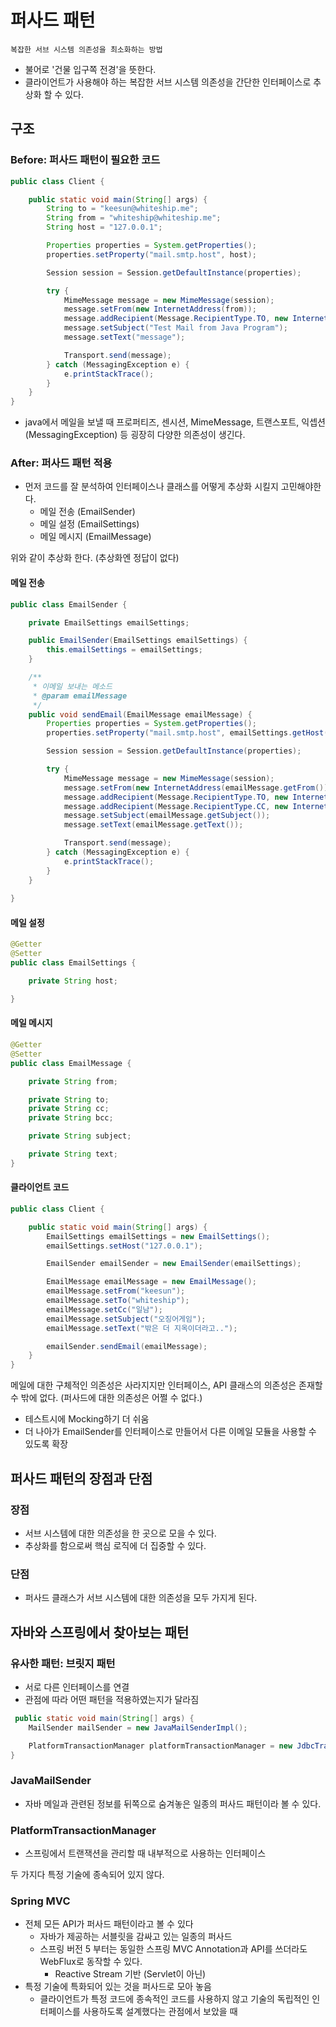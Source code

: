 # 퍼사드 패턴
    복잡한 서브 시스템 의존성을 최소화하는 방법
- 불어로 '건물 입구쪽 전경'을 뜻한다.
- 클라이언트가 사용해야 하는 복잡한 서브 시스템 의존성을 간단한 인터페이스로 추상화 할 수 있다.

## 구조
### Before: 퍼사드 패턴이 필요한 코드
```java
public class Client {

    public static void main(String[] args) {
        String to = "keesun@whiteship.me";
        String from = "whiteship@whiteship.me";
        String host = "127.0.0.1";

        Properties properties = System.getProperties();
        properties.setProperty("mail.smtp.host", host);

        Session session = Session.getDefaultInstance(properties);

        try {
            MimeMessage message = new MimeMessage(session);
            message.setFrom(new InternetAddress(from));
            message.addRecipient(Message.RecipientType.TO, new InternetAddress(to));
            message.setSubject("Test Mail from Java Program");
            message.setText("message");

            Transport.send(message);
        } catch (MessagingException e) {
            e.printStackTrace();
        }
    }
}
```
- java에서 메일을 보낼 때 프로퍼티즈, 센시션, MimeMessage, 트랜스포트, 익셉션(MessagingException) 등 굉장히 다양한 의존성이 생긴다.

### After: 퍼사드 패턴 적용
- 먼저 코드를 잘 분석하여 인터페이스나 클래스를 어떻게 추상화 시킬지 고민해야한다.
    - 메일 전송 (EmailSender)
    - 메일 설정 (EmailSettings)
    - 메일 메시지 (EmailMessage)
    
 위와 같이 추상화 한다. (추상화엔 정답이 없다)

#### 메일 전송
```java
public class EmailSender {

    private EmailSettings emailSettings;

    public EmailSender(EmailSettings emailSettings) {
        this.emailSettings = emailSettings;
    }

    /**
     * 이메일 보내는 메소드
     * @param emailMessage
     */
    public void sendEmail(EmailMessage emailMessage) {
        Properties properties = System.getProperties();
        properties.setProperty("mail.smtp.host", emailSettings.getHost());

        Session session = Session.getDefaultInstance(properties);

        try {
            MimeMessage message = new MimeMessage(session);
            message.setFrom(new InternetAddress(emailMessage.getFrom()));
            message.addRecipient(Message.RecipientType.TO, new InternetAddress(emailMessage.getTo()));
            message.addRecipient(Message.RecipientType.CC, new InternetAddress(emailMessage.getCc()));
            message.setSubject(emailMessage.getSubject());
            message.setText(emailMessage.getText());

            Transport.send(message);
        } catch (MessagingException e) {
            e.printStackTrace();
        }
    }
     
}
```

#### 메일 설정 
```java
@Getter
@Setter
public class EmailSettings {

    private String host;

}
```

#### 메일 메시지
```java
@Getter
@Setter
public class EmailMessage {

    private String from;

    private String to;
    private String cc;
    private String bcc;

    private String subject;

    private String text;
}
```

#### 클라이언트 코드
```java
public class Client {

    public static void main(String[] args) {
        EmailSettings emailSettings = new EmailSettings();
        emailSettings.setHost("127.0.0.1");

        EmailSender emailSender = new EmailSender(emailSettings);

        EmailMessage emailMessage = new EmailMessage();
        emailMessage.setFrom("keesun");
        emailMessage.setTo("whiteship");
        emailMessage.setCc("일남");
        emailMessage.setSubject("오징어게임");
        emailMessage.setText("밖은 더 지옥이더라고..");

        emailSender.sendEmail(emailMessage);
    }
}
```
메일에 대한 구체적인 의존성은 사라지지만 인터페이스, API 클래스의 의존성은 존재할 수 밖에 없다.
(퍼사드에 대한 의존성은 어쩔 수 없다.)
- 테스트시에 Mocking하기 더 쉬움
- 더 나아가 EmailSender를 인터페이스로 만들어서 다른 이메일 모듈을 사용할 수 있도록 확장

## 퍼사드 패턴의 장점과 단점
### 장점
- 서브 시스템에 대한 의존성을 한 곳으로 모을 수 있다.
- 추상화를 함으로써 핵심 로직에 더 집중할 수 있다.

### 단점
- 퍼사드 클래스가 서브 시스템에 대한 의존성을 모두 가지게 된다.


## 자바와 스프링에서 찾아보는 패턴
### 유사한 패턴: 브릿지 패턴
- 서로 다른 인터페이스를 연결
- 관점에 따라 어떤 패턴을 적용하였는지가 달라짐
```java
 public static void main(String[] args) {
    MailSender mailSender = new JavaMailSenderImpl();

    PlatformTransactionManager platformTransactionManager = new JdbcTransactionManager();
}
```
### JavaMailSender
- 자바 메일과 관련된 정보를 뒤쪽으로 숨겨놓은 일종의 퍼사드 패턴이라 볼 수 있다.

### PlatformTransactionManager
- 스프링에서 트랜잭션을 관리할 때 내부적으로 사용하는 인터페이스

두 가지다 특정 기술에 종속되어 있지 않다.

### Spring MVC
- 전체 모든 API가 퍼사드 패턴이라고 볼 수 있다
    - 자바가 제공하는 서블릿을 감싸고 있는 일종의 퍼사드
    - 스프링 버전 5 부터는 동일한 스프링 MVC Annotation과 API를 쓰더라도 WebFlux로 동작할 수 있다.
        - Reactive Stream 기반 (Servlet이 아닌)
- 특정 기술에 특화되어 있는 것을 퍼사드로 모아 놓음
    - 클라이언트가 특정 코드에 종속적인 코드를 사용하지 않고 기술의 독립적인 인터페이스를 사용하도록 설계했다는 관점에서 보았을 때